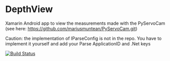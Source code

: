 # DepthView
Xamarin Android app to view the measurements made with the PyServoCam (see here: https://github.com/mariusmuntean/PyServoCam.git)

Caution: the implementation of IParseConfig is not in the repo. You have to implement it yourself and add your Parse ApplicationID and .Net keys

[![Build Status](https://www.bitrise.io/app/72914314b1e26b49.svg?token=O1ccnwfQCAhb2rl9kAzxeQ&branch=master)](https://www.bitrise.io/app/72914314b1e26b49)
